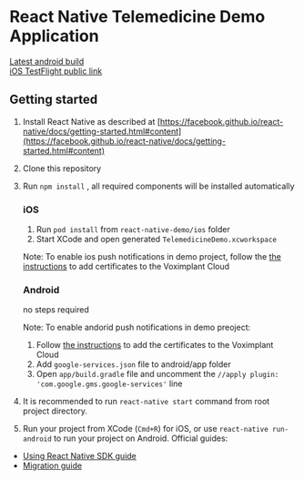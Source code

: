 # React Native Telemedicine Demo Application

[Latest android build](https://gitlab.bro.engineering/telemedicine-demo/telemedicine-demo-mobile/builds/artifacts/master/raw/android/app/build/outputs/apk/release/app-release.apk?job=build)  
[iOS TestFlight public link](https://testflight.apple.com/join/5HcPFeAO)

## Getting started

1. Install React Native as described at [https://facebook.github.io/react-native/docs/getting-started.html#content](https://facebook.github.io/react-native/docs/getting-started.html#content)
2. Clone this repository
3. Run `npm install` , all required components will be installed automatically

    ### iOS
      
    1. Run `pod install` from `react-native-demo/ios` folder
    2. Start XCode and open generated `TelemedicineDemo.xcworkspace`
    
    Note: To enable ios push notifications in demo project, follow the [the instructions](http://voximplant.com/blog/push-notifications-for-ios/) to add certificates to the Voximplant Cloud
    
    ### Android
    
    no steps required
        
    Note: 
    To enable andorid push notifications in demo preoject:
    
    1. Follow [the instructions](http://voximplant.com/blog/push-notifications-for-android/) to add the certificates to the Voximplant Cloud 
    2. Add `google-services.json` file to android/app folder
    3. Open `app/build.gradle` file and uncomment the `//apply plugin: 'com.google.gms.google-services'` line

4. It is recommended to run `react-native start` command from root project directory.
5. Run your project from XCode (`Cmd+R`) for iOS, or use `react-native run-android` to run your project on Android.
Official guides:
- [Using React Native SDK guide](https://voximplant.com/blog/using-react-native-sdk)
- [Migration guide](https://voximplant.com/blog/migration-guide-for-react-native-sdk)
